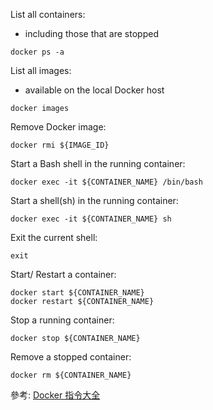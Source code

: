 
List all containers:
- including those that are stopped
```shell
docker ps -a
```

List all images:
- available on the local Docker host
```shell
docker images
```

Remove Docker image:
```shell
docker rmi ${IMAGE_ID}
```

Start a Bash shell in the running container:
```shell
docker exec -it ${CONTAINER_NAME} /bin/bash
```

Start a shell(sh) in the running container:
```shell
docker exec -it ${CONTAINER_NAME} sh
```

Exit the current shell:
```shell
exit
```

Start/ Restart a container:
```shell
docker start ${CONTAINER_NAME}
docker restart ${CONTAINER_NAME}
```

Stop a running container:
```shell
docker stop ${CONTAINER_NAME}
```

Remove a stopped container:
```shell
docker rm ${CONTAINER_NAME}
```

參考: [Docker 指令大全](https://cutejaneii.gitbook.io/docker/docker/docker-chang-yong-zhi-ling)
